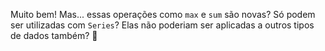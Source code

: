 Muito bem! Mas... essas operações como `max` e `sum` são novas? Só podem ser utilizadas com `Series`? Elas não poderiam ser aplicadas a outros tipos de dados também? 🤔



